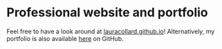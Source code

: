 # Professional website and portfolio
Feel free to have a look around at [lauracollard.github.io](https://lauracollard.github.io/index.html)!
Alternatively, my portfolio is also available [here](https://github.com/LauraCollard/data_science_portfolio) on GitHub.

